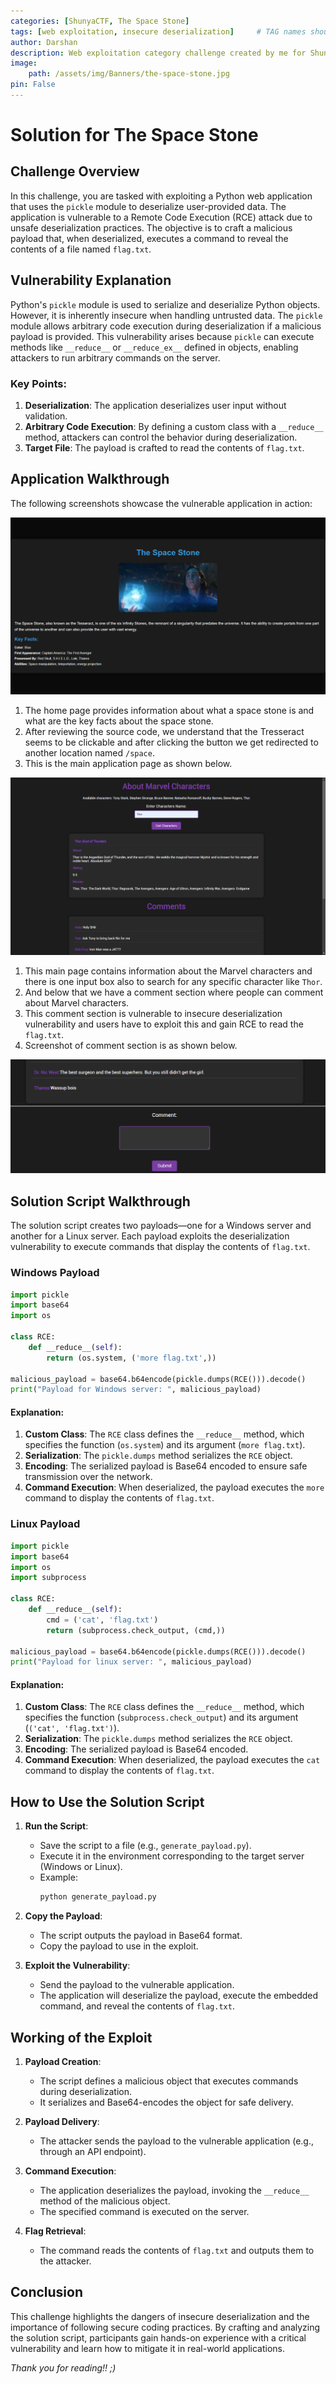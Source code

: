 ```yaml
---
categories: [ShunyaCTF, The Space Stone]
tags: [web exploitation, insecure deserialization]     # TAG names should always be lowercase
author: Darshan
description: Web exploitation category challenge created by me for ShunyaCTF 2k24
image:
    path: /assets/img/Banners/the-space-stone.jpg
pin: False
---
```


# Solution for The Space Stone

## Challenge Overview

In this challenge, you are tasked with exploiting a Python web application that uses the `pickle` module to deserialize user-provided data. The application is vulnerable to a Remote Code Execution (RCE) attack due to unsafe deserialization practices. The objective is to craft a malicious payload that, when deserialized, executes a command to reveal the contents of a file named `flag.txt`.

## Vulnerability Explanation

Python's `pickle` module is used to serialize and deserialize Python objects. However, it is inherently insecure when handling untrusted data. The `pickle` module allows arbitrary code execution during deserialization if a malicious payload is provided. This vulnerability arises because `pickle` can execute methods like `__reduce__` or `__reduce_ex__` defined in objects, enabling attackers to run arbitrary commands on the server.

### Key Points:
1. **Deserialization**: The application deserializes user input without validation.
2. **Arbitrary Code Execution**: By defining a custom class with a `__reduce__` method, attackers can control the behavior during deserialization.
3. **Target File**: The payload is crafted to read the contents of `flag.txt`.

## Application Walkthrough

The following screenshots showcase the vulnerable application in action:
 
![HomePage](/assets/img/ShunyaCTF/SpaceStone/homepage.png)

1. The home page provides information about what a space stone is and what are the key facts about the space stone.
2. After reviewing the source code, we understand that the Tresseract seems to be clickable and after clicking the button we get redirected to another location named `/space`.
3. This is the main application page as shown below.  

![Untitled](/assets/img/ShunyaCTF/SpaceStone/mainpage.png)

1. This main page contains information about the Marvel characters and there is one input box also to search for any specific character like `Thor`.
2. And below that we have a comment section where people can comment about Marvel characters.
3. This comment section is vulnerable to insecure deserialization vulnerability and users have to exploit this and gain RCE to read the `flag.txt`.
4. Screenshot of comment section is as shown below.  

![Untitled](/assets/img/ShunyaCTF/SpaceStone/commentsection.png)

## Solution Script Walkthrough

The solution script creates two payloads—one for a Windows server and another for a Linux server. Each payload exploits the deserialization vulnerability to execute commands that display the contents of `flag.txt`.

### Windows Payload
```python
import pickle
import base64
import os

class RCE:
    def __reduce__(self):
        return (os.system, ('more flag.txt',))

malicious_payload = base64.b64encode(pickle.dumps(RCE())).decode()
print("Payload for Windows server: ", malicious_payload)
```

#### Explanation:
1. **Custom Class**: The `RCE` class defines the `__reduce__` method, which specifies the function (`os.system`) and its argument (`more flag.txt`).
2. **Serialization**: The `pickle.dumps` method serializes the `RCE` object.
3. **Encoding**: The serialized payload is Base64 encoded to ensure safe transmission over the network.
4. **Command Execution**: When deserialized, the payload executes the `more` command to display the contents of `flag.txt`.

### Linux Payload
```python
import pickle
import base64
import os
import subprocess

class RCE:
    def __reduce__(self):
        cmd = ('cat', 'flag.txt')
        return (subprocess.check_output, (cmd,))

malicious_payload = base64.b64encode(pickle.dumps(RCE())).decode()
print("Payload for linux server: ", malicious_payload)
```

#### Explanation:
1. **Custom Class**: The `RCE` class defines the `__reduce__` method, which specifies the function (`subprocess.check_output`) and its argument (`('cat', 'flag.txt')`).
2. **Serialization**: The `pickle.dumps` method serializes the `RCE` object.
3. **Encoding**: The serialized payload is Base64 encoded.
4. **Command Execution**: When deserialized, the payload executes the `cat` command to display the contents of `flag.txt`.

## How to Use the Solution Script

1. **Run the Script**:
   - Save the script to a file (e.g., `generate_payload.py`).
   - Execute it in the environment corresponding to the target server (Windows or Linux).
   - Example:
     ```bash
     python generate_payload.py
     ```

2. **Copy the Payload**:
   - The script outputs the payload in Base64 format.
   - Copy the payload to use in the exploit.

3. **Exploit the Vulnerability**:
   - Send the payload to the vulnerable application.
   - The application will deserialize the payload, execute the embedded command, and reveal the contents of `flag.txt`.

## Working of the Exploit

1. **Payload Creation**:
   - The script defines a malicious object that executes commands during deserialization.
   - It serializes and Base64-encodes the object for safe delivery.

2. **Payload Delivery**:
   - The attacker sends the payload to the vulnerable application (e.g., through an API endpoint).

3. **Command Execution**:
   - The application deserializes the payload, invoking the `__reduce__` method of the malicious object.
   - The specified command is executed on the server.

4. **Flag Retrieval**:
   - The command reads the contents of `flag.txt` and outputs them to the attacker.

## Conclusion

This challenge highlights the dangers of insecure deserialization and the importance of following secure coding practices. By crafting and analyzing the solution script, participants gain hands-on experience with a critical vulnerability and learn how to mitigate it in real-world applications.

*Thank you for reading!! ;)*